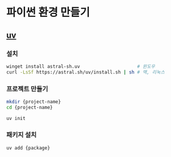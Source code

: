 # 파이썬 환경 만들기

## [uv](https://astral.sh/uv)

### 설치

```sh
winget install astral-sh.uv                     # 윈도우
curl -LsSf https://astral.sh/uv/install.sh | sh # 맥, 리눅스
```

### 프로젝트 만들기

```sh
mkdir {project-name}
cd {project-name}

uv init
```

### 패키지 설치

```sh
uv add {package}
```
